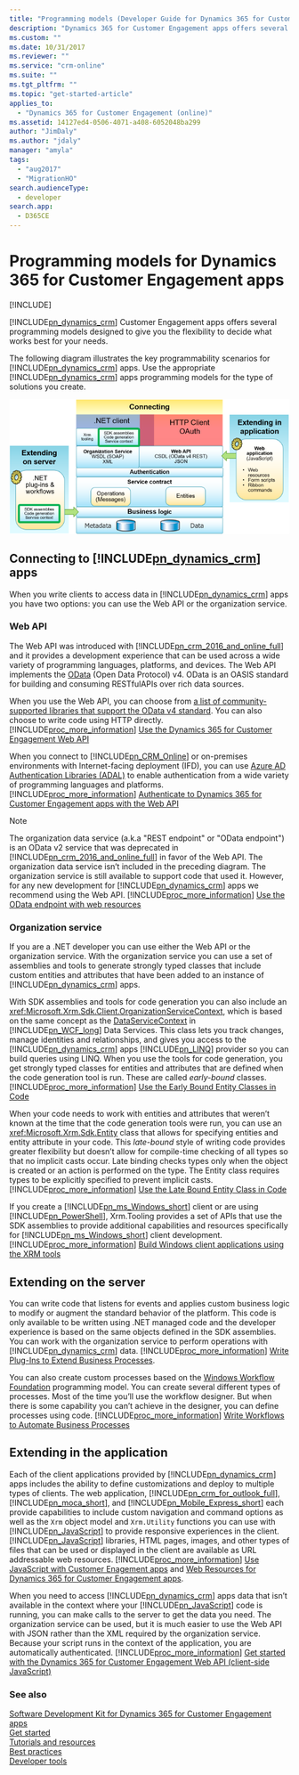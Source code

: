 ```yaml
---
title: "Programming models (Developer Guide for Dynamics 365 for Customer Engagement apps)| MicrosoftDocs"
description: "Dynamics 365 for Customer Engagement apps offers several programming models designed to give you the flexibility to decide what works best for your needs."
ms.custom: ""
ms.date: 10/31/2017
ms.reviewer: ""
ms.service: "crm-online"
ms.suite: ""
ms.tgt_pltfrm: ""
ms.topic: "get-started-article"
applies_to: 
  - "Dynamics 365 for Customer Engagement (online)"
ms.assetid: 14127ed4-0506-4071-a408-6052048ba299
author: "JimDaly"
ms.author: "jdaly"
manager: "amyla"
tags: 
  - "aug2017"
  - "MigrationHO"
search.audienceType: 
  - developer
search.app: 
  - D365CE
---
```

# Programming models for Dynamics 365 for Customer Engagement apps

[!INCLUDE[](../includes/cc_applies_to_update_9_0_0.md)]

[!INCLUDE[pn_dynamics_crm](../includes/pn-dynamics-crm.md)] Customer Engagement apps offers several programming models designed to give you the flexibility to decide what works best for your needs.

The following diagram illustrates the key programmability scenarios for [!INCLUDE[pn_dynamics_crm](../includes/pn-dynamics-crm.md)] apps. Use the appropriate [!INCLUDE[pn_dynamics_crm](../includes/pn-dynamics-crm.md)] apps programming models for the type of solutions you create.

![Programmability Scenarios for Dynamics 365 for Customer Engagement apps](media/crm-v8-programmabilityscenarios.png "Programmability Scenarios for Dynamics 365 for Customer Engagement apps")  

<a name="bkmk_ExternalApplications"></a>

## Connecting to [!INCLUDE[pn_dynamics_crm](../includes/pn-dynamics-crm.md)] apps

 When you write clients to access data in [!INCLUDE[pn_dynamics_crm](../includes/pn-dynamics-crm.md)] apps you have two options: you can use the Web API or the organization service.

<a name="bkmk_webAPI"></a>

### Web API
 The Web API was introduced with [!INCLUDE[pn_crm_2016_and_online_full](../includes/pn-crm-2016-and-online-full.md)] and it provides a development experience that can be used across a wide variety of programming languages, platforms, and devices. The Web API implements the [OData](http://odata.org) (Open Data Protocol) v4. OData is an OASIS standard for building and consuming RESTfulAPIs over rich data sources.

 When you use the Web API, you can choose from [a list of community-supported libraries that support the OData v4 standard](http://www.odata.org/libraries/). You can also choose to write code using HTTP directly. [!INCLUDE[proc_more_information](../includes/proc-more-information.md)] [Use the Dynamics 365 for Customer Engagement Web API](use-microsoft-dynamics-365-web-api.md)

 When you connect to [!INCLUDE[pn_CRM_Online](../includes/pn-crm-online.md)] or on-premises environments with Internet-facing deployment (IFD), you can use [Azure AD Authentication Libraries (ADAL)](https://azure.microsoft.com/documentation/articles/active-directory-authentication-libraries/) to enable authentication from a wide variety of programming languages and platforms. [!INCLUDE[proc_more_information](../includes/proc-more-information.md)] [Authenticate to Dynamics 365 for Customer Engagement apps with the Web API](webapi/authenticate-web-api.md)

> [!NOTE]
> The organization data service (a.k.a "REST endpoint" or  "OData endpoint") is an OData v2 service that was deprecated in [!INCLUDE[pn_crm_2016_and_online_full](../includes/pn-crm-2016-and-online-full.md)] in favor of the Web API. The organization data service isn’t included in the preceding diagram. The organization service is still available to support code that used it. However, for any new development for [!INCLUDE[pn_dynamics_crm](../includes/pn-dynamics-crm.md)] apps we recommend using the Web API. [!INCLUDE[proc_more_information](../includes/proc-more-information.md)] [Use the OData endpoint with web resources](https://msdn.microsoft.com/library/gg334279\(v=crm.7\).aspx)

<a name="bkmk_organizationService"></a>

### Organization service
 If you are a .NET developer you can use either the Web API or the organization service. With the organization service you can use a set of assemblies and tools to generate strongly typed classes that include custom entities and attributes that have been added to an instance of [!INCLUDE[pn_dynamics_crm](../includes/pn-dynamics-crm.md)] apps.

 With SDK assemblies and tools for code generation you can also include an <xref:Microsoft.Xrm.Sdk.Client.OrganizationServiceContext>, which is based on the same concept as the [DataServiceContext](https://msdn.microsoft.com/library/cc679618.aspx) in [!INCLUDE[pn_WCF_long](../includes/pn-wcf-long.md)] Data Services. This class lets you track changes, manage identities and relationships, and gives you access to the [!INCLUDE[pn_dynamics_crm](../includes/pn-dynamics-crm.md)] apps [!INCLUDE[pn_LINQ](../includes/pn-linq.md)] provider so you can build queries using LINQ. When you use the tools for code generation, you get strongly typed classes for entities and attributes that are defined when the code generation tool is run. These are called *early-bound* classes. [!INCLUDE[proc_more_information](../includes/proc-more-information.md)] [Use the Early Bound Entity Classes in Code](org-service/use-early-bound-entity-classes-code.md)

 When your code needs to work with entities and attributes that weren’t known at the time that the code generation tools were run, you can use an <xref:Microsoft.Xrm.Sdk.Entity> class that allows for specifying entities and entity attribute in your code. This *late-bound* style of writing code provides greater flexibility but doesn’t allow for compile-time checking of all types so that no implicit casts occur. Late binding checks types only when the object is created or an action is performed on the type. The Entity class requires types to be explicitly specified to prevent implicit casts. [!INCLUDE[proc_more_information](../includes/proc-more-information.md)] [Use the Late Bound Entity Class in Code](org-service/use-late-bound-entity-class-code.md)

 If you create a [!INCLUDE[pn_ms_Windows_short](../includes/pn-ms-windows-short.md)] client or are using [!INCLUDE[pn_PowerShell](../includes/pn-powershell.md)], Xrm.Tooling provides a set of APIs that use the SDK assemblies to provide additional capabilities and resources specifically for [!INCLUDE[pn_ms_Windows_short](../includes/pn-ms-windows-short.md)] client development. [!INCLUDE[proc_more_information](../includes/proc-more-information.md)] [Build Windows client applications using the XRM tools](build-windows-client-applications-xrm-tools.md)

<a name="bkmk_internalLogic"></a>

## Extending on the server
 You can write code that listens for events and applies custom business logic to modify or augment the standard behavior of the platform. This code is only available to be written using .NET managed code and the developer experience is based on the same objects defined in the SDK assemblies. You can work with the organization service to perform operations with [!INCLUDE[pn_dynamics_crm](../includes/pn-dynamics-crm.md)] data. [!INCLUDE[proc_more_information](../includes/proc-more-information.md)] [Write Plug-Ins to Extend Business Processes](write-plugin-extend-business-processes.md).

 You can also create custom processes based on the [Windows Workflow Foundation](https://msdn.microsoft.com/netframework/aa663328.aspx) programming model. You can create several different types of processes. Most of the time you’ll use the workflow designer. But when there is some capability you can’t achieve in the designer, you can define processes using code. [!INCLUDE[proc_more_information](../includes/proc-more-information.md)] [Write Workflows to Automate Business Processes](automate-business-processes-customer-engagement.md)

<a name="bkmk_applicationExtensions"></a>

## Extending in the application
 Each of the client applications provided by [!INCLUDE[pn_dynamics_crm](../includes/pn-dynamics-crm.md)] apps includes the ability to define customizations and deploy to multiple types of clients. The web application, [!INCLUDE[pn_crm_for_outlook_full](../includes/pn-crm-for-outlook-full.md)], [!INCLUDE[pn_moca_short](../includes/pn-moca-short.md)], and [!INCLUDE[pn_Mobile_Express_short](../includes/pn-mobile-express-short.md)] each provide capabilities to include custom navigation and command options as well as the `Xrm` object model and `Xrm.Utility` functions you can use with [!INCLUDE[pn_JavaScript](../includes/pn-javascript.md)] to provide responsive experiences in the client. [!INCLUDE[pn_JavaScript](../includes/pn-javascript.md)] libraries, HTML pages, images, and other types of files that can be used or displayed in the client are available as URL addressable web resources. [!INCLUDE[proc_more_information](../includes/proc-more-information.md)] [Use JavaScript with Customer Enagement apps](use-javascript.md) and [Web Resources for Dynamics 365 for Customer Engagement apps](web-resources.md).

 When you need to access [!INCLUDE[pn_dynamics_crm](../includes/pn-dynamics-crm.md)] apps data that isn’t available in the context where your [!INCLUDE[pn_JavaScript](../includes/pn-javascript.md)] code is running, you can make calls to the server to get the data you need. The organization service can be used, but it is much easier to use the Web API with JSON rather than the XML required by the organization service. Because your script runs in the context of the application, you are automatically authenticated. [!INCLUDE[proc_more_information](../includes/proc-more-information.md)] [Get started with the Dynamics 365 for Customer Engagement Web API (client-side JavaScript)](webapi/get-started-web-api-client-side-javascript.md)

### See also
[Software Development Kit for Dynamics 365 for Customer Engagement apps](developer-guide.md)<br />
[Get started](get-started-sdk.md)<br />
[Tutorials and resources](tutorials-resources-sdk.md)<br />
[Best practices](best-practices-sdk.md)<br />
[Developer tools](developer-tools.md)<br/>